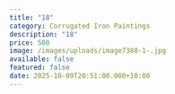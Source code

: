 ```yaml
---
title: "18"
category: Corrugated Iron Paintings
description: "18"
price: 500
image: /images/uploads/image7388-1-.jpg
available: false
featured: false
date: 2025-10-09T20:51:00.000+10:00
---
```

